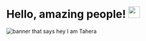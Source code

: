 
# Hello, amazing people! <img src="https://raw.githubusercontent.com/MartinHeinz/MartinHeinz/master/wave.gif" width="30px">
<img src="https://github.com/Undisclosed64/Undisclosed64/blob/main/header.png" alt="banner that says hey I am Tahera">
